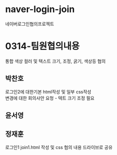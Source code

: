 # naver-login-join
네이버로그인협의프로젝트
<h1>0314-팀원협의내용</h1>
<p>통합 색상 컬러 및 텍스트 크기, 조정, 굵기, 색상등 협의</p>
<h2>박찬호</h2>
<p>
로그인2에 대한기본 html작성 및 일부 css작성
<br>
변경에 대한 회의사안 요청 - 텍트 크기 조정 필요
</p>

<h2>윤서영</h2>
<p></p>

<h2>정재훈</h2>
<p>
로그인1 join1.html 작성 및 css 
협의 내용 드라이브로 공유
</p>
